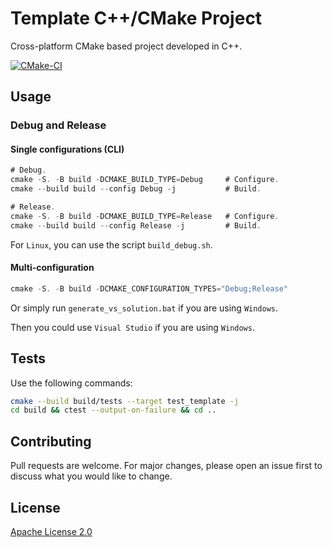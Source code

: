 # Template C++/CMake Project

Cross-platform CMake based project developed in C++.

[![CMake-CI](https://github.com/VgTajdd/cmake_vscode_template/actions/workflows/cmake.yml/badge.svg?branch=main)](https://github.com/VgTajdd/cmake_vscode_template/actions/workflows/cmake.yml)

## Usage

### Debug and Release

#### Single configurations (CLI)

```js
# Debug.
cmake -S. -B build -DCMAKE_BUILD_TYPE=Debug     # Configure.
cmake --build build --config Debug -j           # Build.

# Release.
cmake -S. -B build -DCMAKE_BUILD_TYPE=Release   # Configure.
cmake --build build --config Release -j         # Build.
```

For ```Linux```, you can use the script ```build_debug.sh```.

#### Multi-configuration
```js
cmake -S. -B build -DCMAKE_CONFIGURATION_TYPES="Debug;Release"
```
Or simply run ```generate_vs_solution.bat``` if you are using ```Windows```.

Then you could use ```Visual Studio``` if you are using ```Windows```.

## Tests

Use the following commands:

```bash
cmake --build build/tests --target test_template -j
cd build && ctest --output-on-failure && cd ..
```

## Contributing
Pull requests are welcome. For major changes, please open an issue first to discuss what you would like to change.

## License
[Apache License 2.0](https://choosealicense.com/licenses/apache-2.0/)

